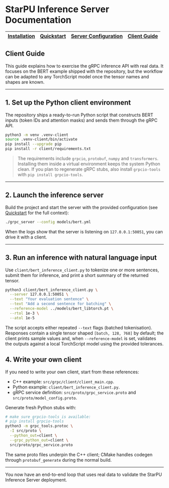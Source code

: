 # StarPU Inference Server Documentation

| [Installation](./installation.md) | [Quickstart](./quickstart.md) | [Server Configuration](./server_guide.md) | [Client Guide](./client_guide.md) |
| --- | --- | --- | --- |

## Client Guide

This guide explains how to exercise the gRPC inference API with real data. It
focuses on the BERT example shipped with the repository, but the workflow can be
adapted to any TorchScript model once the tensor names and shapes are known.

---

## 1. Set up the Python client environment

The repository ships a ready-to-run Python script that constructs BERT
inputs (token IDs and attention masks) and sends them through the gRPC API.

```bash
python3 -m venv .venv-client
source .venv-client/bin/activate
pip install --upgrade pip
pip install -r client/requirements.txt
```

> The requirements include `grpcio`, `protobuf`, `numpy` and `transformers`.
> Installing them inside a virtual environment keeps the system Python clean.
> If you plan to regenerate gRPC stubs, also install `grpcio-tools` with
> `pip install grpcio-tools`.

---

## 2. Launch the inference server

Build the project and start the server with the provided configuration (see
[Quickstart](./quickstart.md) for the full context):

```bash
./grpc_server --config models/bert.yml
```

When the logs show that the server is listening on `127.0.0.1:50051`, you can
drive it with a client.

---

## 3. Run an inference with natural language input

Use `client/bert_inference_client.py` to tokenize one or more sentences,
submit them for inference, and print a short summary of the returned tensor.

```bash
python3 client/bert_inference_client.py \
  --server 127.0.0.1:50051 \
  --text "Your evaluation sentence" \
  --text "Add a second sentence for batching" \
  --reference-model ../models/bert_libtorch.pt \
  --rtol 1e-3 \
  --atol 1e-5
```

The script accepts either repeated `--text` flags (batched tokenisation).
Responses contain a single tensor shaped `[batch, 128, 768]` by default; the
client prints sample values and, when `--reference-model` is set, validates the
outputs against a local TorchScript model using the provided tolerances.

## 4. Write your own client

If you need to write your own client, start from these references:

- C++ example: `src/grpc/client/client_main.cpp`.
- Python example: `client/bert_inference_client.py`.
- gRPC service definition: `src/proto/grpc_service.proto` and `src/proto/model_config.proto`.

Generate fresh Python stubs with:

```bash
# make sure grpcio-tools is available:
# pip install grpcio-tools
python3 -m grpc_tools.protoc \
  -I src/proto \
  --python_out=client \
  --grpc_python_out=client \
  src/proto/grpc_service.proto
```

The same proto files underpin the C++ client; CMake handles codegen through
`protobuf_generate` during the normal build.

---

You now have an end-to-end loop that uses real data to validate the StarPU
Inference Server deployment.
